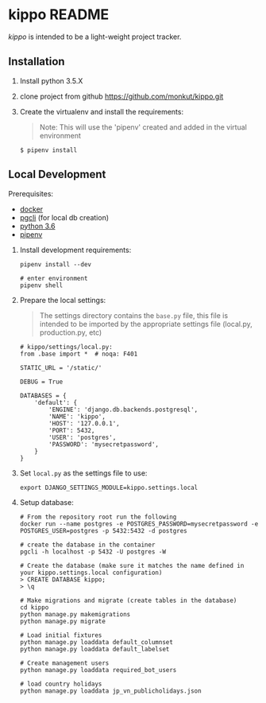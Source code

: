 # kippo README

*kippo* is intended to be a light-weight project tracker.

## Installation

1. Install python 3.5.X

2. clone project from github
    https://github.com/monkut/kippo.git

3. Create the virtualenv and install the requirements:

    > Note:
    > This will use the 'pipenv' created and added in the virtual environment

    ```
    $ pipenv install
    ```

## Local Development

Prerequisites:

- [docker](https://store.docker.com/search?type=edition&offering=community)
- [pgcli](https://www.pgcli.com/) (for local db creation)
- [python 3.6](https://www.python.org/downloads/release/python-365/)
- [pipenv](https://docs.pipenv.org/)

1. Install development requirements:

    ```
    pipenv install --dev

    # enter environment
    pipenv shell
    ```
    
2. Prepare the local settings:

    > The settings directory contains the `base.py` file, this file is intended to be imported by 
    > the appropriate settings file (local.py, production.py, etc)

    ```
    # kippo/settings/local.py:
    from .base import *  # noqa: F401
    
    STATIC_URL = '/static/'
    
    DEBUG = True
    
    DATABASES = {
        'default': {
            'ENGINE': 'django.db.backends.postgresql',
            'NAME': 'kippo',
            'HOST': '127.0.0.1',
            'PORT': 5432,
            'USER': 'postgres',
            'PASSWORD': 'mysecretpassword',
        }
    }    
    ```   

3. Set `local.py` as the settings file to use:

    ```
    export DJANGO_SETTINGS_MODULE=kippo.settings.local
    ```

2. Setup database:

    ```
    # From the repository root run the following
    docker run --name postgres -e POSTGRES_PASSWORD=mysecretpassword -e POSTGRES_USER=postgres -p 5432:5432 -d postgres
    
    # create the database in the container
    pgcli -h localhost -p 5432 -U postgres -W
    
    # Create the database (make sure it matches the name defined in your kippo.settings.local configuration)
    > CREATE DATABASE kippo;
    > \q
    
    # Make migrations and migrate (create tables in the database)
    cd kippo
    python manage.py makemigrations
    python manage.py migrate
    
    # Load initial fixtures
    python manage.py loaddata default_columnset
    python manage.py loaddata default_labelset
    
    # Create management users
    python manage.py loaddata required_bot_users
    
    # load country holidays
    python manage.py loaddata jp_vn_publicholidays.json
    ```
